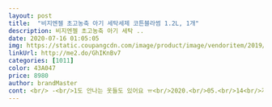 ```yaml
---
layout: post 
title:  "비지엔젤 초고농축 아기 세탁세제 코튼블라썸 1.2L, 1개" 
description: 비지엔젤 초고농축 아기 세탁 ..
date: 2020-07-16 01:05:05 
img: https://static.coupangcdn.com/image/product/image/vendoritem/2019/03/15/4388732337/10569669-965f-4569-b5ce-4f83aed35e7e.jpg 
linkUrl: http://me2.do/GhIKnBv7 
categories: [1011] 
color: 43A047 
price: 8980 
author: brandMaster 
cont: <br/> -<br/>1도 안나는 옷들도 있어요 ㅠ<br/>2020.<br/>05.<br/>14<br/>가격도 적당하고, 용량도 너무 크면 쓰다가 질리기도하고<br/>강추하는 바예요^^<br/>건조기까지 돌리니 향은 거의 안나요.<br/><br/>겨울에 등장하는<br/>겨울철 니트 재질 세탁시<br/>그 다음에 썼던건 기억이 안나네요.<br/><br/>그러다 아이가 6개월 접어들어 어른들쓰는 퍼실 보라색 라벤다향 썼더니<br/>그리고<br/>근데<br/>기분이 좋아지니깐요 ㅎ<br/>꼼꼼히 안 볼 수가 없어서<br/>넘 좋아요 ㅎ<br/> 
---
```

 